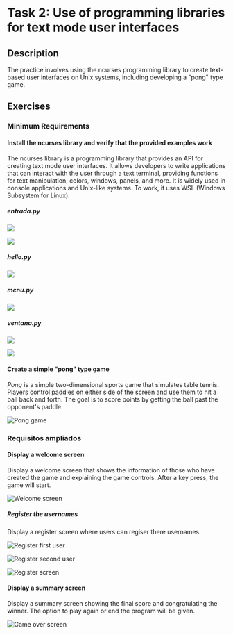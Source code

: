 # Task 2: Use of programming libraries for text mode user interfaces

## Description
The practice involves using the ncurses programming library to create text-based user interfaces on Unix systems, including developing a "pong" type game.

## Exercises

### Minimum Requirements

#### Install the ncurses library and verify that the provided examples work
The ncurses library is a programming library that provides an API for creating text mode user interfaces. It allows developers to write applications that can interact with the user through a text terminal, providing functions for text manipulation, colors, windows, panels, and more. It is widely used in console applications and Unix-like systems. To work, it uses WSL (Windows Subsystem for Linux).

##### *entrada.py*

![](img/Tasks/Task-2/entrada1.png)


![](./img/Tasks/Task-2/entrada1.png)

##### *hello.py*

![](./img/Tasks/Task-2/hello.png)

##### *menu.py*
![](./img/Tasks/Task-2/menu.png)

##### *ventana.py*

![](./img/Tasks/Task-2/ventana1.png)


![](./img/Tasks/Task-2/ventana2.png)


#### Create a simple "pong" type game
_Pong_ is a simple two-dimensional sports game that simulates table tennis. Players control paddles on either side of the screen and use them to hit a ball back and forth. The goal is to score points by getting the ball past the opponent's paddle.

![Pong game](./img/Tasks/Task-2/pong_game.png)

### Requisitos ampliados

#### Display a welcome screen
Display a welcome screen that shows the information of those who have created the game and explaining the game controls. After a key press, the game will start.

![Welcome screen](./img/Tasks/Task-2/pong_welcome.png)

##### Register the usernames
Display a register screen where users can regiser there usernames.

![Register first user](./img/Tasks/Task-2/pong_user1.png)


![Register second user](./img/Tasks/Task-2/pong_user2.png)


![Register screen](./img/Tasks/Task-2/pong_register.png)

#### Display a summary screen
Display a summary screen showing the final score and congratulating the winner. The option to play again or end the program will be given.

![Game over screen](./img/Tasks/Task-2/pong_gameover.png)
